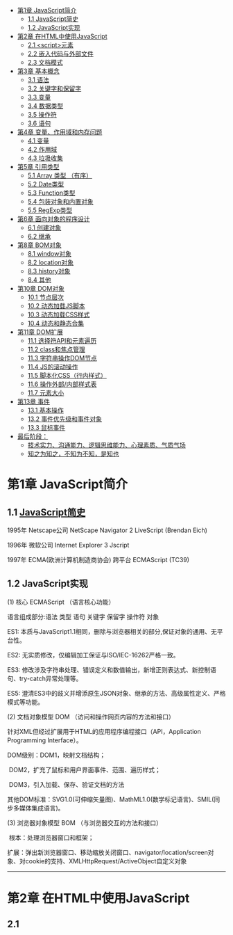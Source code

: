 

* [第1章  JavaScript简介](#%E7%AC%AC1%E7%AB%A0--javascript%E7%AE%80%E4%BB%8B)
  * [1\.1  JavaScript简史](#11--javascript%E7%AE%80%E5%8F%B2)
  * [1\.2  JavaScript实现](#12--javascript%E5%AE%9E%E7%8E%B0)
* [第2章  在HTML中使用JavaScript](#%E7%AC%AC2%E7%AB%A0--%E5%9C%A8html%E4%B8%AD%E4%BD%BF%E7%94%A8javascript)
  * [2\.1  &lt;script&gt;元素](#21--script%E5%85%83%E7%B4%A0)
  * [2\.2  嵌入代码与外部文件](#22--%E5%B5%8C%E5%85%A5%E4%BB%A3%E7%A0%81%E4%B8%8E%E5%A4%96%E9%83%A8%E6%96%87%E4%BB%B6)
  * [2\.3  文档模式](#23--%E6%96%87%E6%A1%A3%E6%A8%A1%E5%BC%8F)
* [第3章  基本概念](#%E7%AC%AC3%E7%AB%A0--%E5%9F%BA%E6%9C%AC%E6%A6%82%E5%BF%B5)
  * [3\.1  语法](#31--%E8%AF%AD%E6%B3%95)
  * [3\.2  关键字和保留字](#32--%E5%85%B3%E9%94%AE%E5%AD%97%E5%92%8C%E4%BF%9D%E7%95%99%E5%AD%97)
  * [3\.3  变量](#33--%E5%8F%98%E9%87%8F)
  * [3\.4  数据类型](#34--%E6%95%B0%E6%8D%AE%E7%B1%BB%E5%9E%8B)
  * [3\.5  操作符](#35--%E6%93%8D%E4%BD%9C%E7%AC%A6)
  * [3\.6 语句](#36-%E8%AF%AD%E5%8F%A5)
* [第4章  变量、作用域和内存问题](#%E7%AC%AC4%E7%AB%A0--%E5%8F%98%E9%87%8F%E4%BD%9C%E7%94%A8%E5%9F%9F%E5%92%8C%E5%86%85%E5%AD%98%E9%97%AE%E9%A2%98)
  * [4\.1  变量](#41--%E5%8F%98%E9%87%8F)
  * [4\.2  作用域](#42--%E4%BD%9C%E7%94%A8%E5%9F%9F)
  * [4\.3  垃圾收集](#43--%E5%9E%83%E5%9C%BE%E6%94%B6%E9%9B%86)
* [第5章 引用类型](#%E7%AC%AC5%E7%AB%A0-%E5%BC%95%E7%94%A8%E7%B1%BB%E5%9E%8B)
  * [5\.1 Array 类型 （有序）](#51-array-%E7%B1%BB%E5%9E%8B-%E6%9C%89%E5%BA%8F)
  * [5\.2 Date类型](#52-date%E7%B1%BB%E5%9E%8B)
  * [5\.3 Function类型](#53-function%E7%B1%BB%E5%9E%8B)
  * [5\.4 包装对象和内置对象](#54-%E5%8C%85%E8%A3%85%E5%AF%B9%E8%B1%A1%E5%92%8C%E5%86%85%E7%BD%AE%E5%AF%B9%E8%B1%A1)
  * [5\.5 RegExp类型](#55-regexp%E7%B1%BB%E5%9E%8B)
* [第6章 面向对象的程序设计](#%E7%AC%AC6%E7%AB%A0-%E9%9D%A2%E5%90%91%E5%AF%B9%E8%B1%A1%E7%9A%84%E7%A8%8B%E5%BA%8F%E8%AE%BE%E8%AE%A1)
  * [6\.1 创建对象](#61-%E5%88%9B%E5%BB%BA%E5%AF%B9%E8%B1%A1)
  * [6\.2 继承](#62-%E7%BB%A7%E6%89%BF)
* [第8章 BOM对象](#%E7%AC%AC8%E7%AB%A0-bom%E5%AF%B9%E8%B1%A1)
  * [8\.1 window对象](#81-window%E5%AF%B9%E8%B1%A1)
  * [8\.2 location对象](#82-location%E5%AF%B9%E8%B1%A1)
  * [8\.3 history对象](#83-history%E5%AF%B9%E8%B1%A1)
  * [8\.4 其他](#84-%E5%85%B6%E4%BB%96)
* [第10章 DOM对象](#%E7%AC%AC10%E7%AB%A0-dom%E5%AF%B9%E8%B1%A1)
  * [10\.1 节点层次](#101-%E8%8A%82%E7%82%B9%E5%B1%82%E6%AC%A1)
  * [10\.2 动态加载JS脚本](#102-%E5%8A%A8%E6%80%81%E5%8A%A0%E8%BD%BDjs%E8%84%9A%E6%9C%AC)
  * [10\.3 动态加载CSS样式](#103-%E5%8A%A8%E6%80%81%E5%8A%A0%E8%BD%BDcss%E6%A0%B7%E5%BC%8F)
  * [10\.4 动态和静态合集](#104-%E5%8A%A8%E6%80%81%E5%92%8C%E9%9D%99%E6%80%81%E5%90%88%E9%9B%86)
* [第11章 DOM扩展](#%E7%AC%AC11%E7%AB%A0-dom%E6%89%A9%E5%B1%95)
  * [11\.1 选择符API和元素遍历](#111-%E9%80%89%E6%8B%A9%E7%AC%A6api%E5%92%8C%E5%85%83%E7%B4%A0%E9%81%8D%E5%8E%86)
  * [11\.2 class和焦点管理](#112-class%E5%92%8C%E7%84%A6%E7%82%B9%E7%AE%A1%E7%90%86)
  * [11\.3 字符串操作DOM节点](#113-%E5%AD%97%E7%AC%A6%E4%B8%B2%E6%93%8D%E4%BD%9Cdom%E8%8A%82%E7%82%B9)
  * [11\.4 JS的滚动操作](#114-js%E7%9A%84%E6%BB%9A%E5%8A%A8%E6%93%8D%E4%BD%9C)
  * [11\.5 脚本化CSS（行内样式）](#115-%E8%84%9A%E6%9C%AC%E5%8C%96css%E8%A1%8C%E5%86%85%E6%A0%B7%E5%BC%8F)
  * [11\.6 操作外部/内部样式表](#116-%E6%93%8D%E4%BD%9C%E5%A4%96%E9%83%A8%E5%86%85%E9%83%A8%E6%A0%B7%E5%BC%8F%E8%A1%A8)
  * [11\.7 元素大小](#117-%E5%85%83%E7%B4%A0%E5%A4%A7%E5%B0%8F)
* [第13章 事件](#%E7%AC%AC13%E7%AB%A0-%E4%BA%8B%E4%BB%B6)
  * [13\.1 基本操作](#131-%E5%9F%BA%E6%9C%AC%E6%93%8D%E4%BD%9C)
  * [13\.2 事件优先级和事件对象](#132-%E4%BA%8B%E4%BB%B6%E4%BC%98%E5%85%88%E7%BA%A7%E5%92%8C%E4%BA%8B%E4%BB%B6%E5%AF%B9%E8%B1%A1)
  * [13\.3 鼠标事件](#133-%E9%BC%A0%E6%A0%87%E4%BA%8B%E4%BB%B6)
* [最后阶段：](#%E6%9C%80%E5%90%8E%E9%98%B6%E6%AE%B5)
  * [技术实力、沟通能力、逻辑思维能力、心理素质、气质气场](#%E6%8A%80%E6%9C%AF%E5%AE%9E%E5%8A%9B%E6%B2%9F%E9%80%9A%E8%83%BD%E5%8A%9B%E9%80%BB%E8%BE%91%E6%80%9D%E7%BB%B4%E8%83%BD%E5%8A%9B%E5%BF%83%E7%90%86%E7%B4%A0%E8%B4%A8%E6%B0%94%E8%B4%A8%E6%B0%94%E5%9C%BA)
  * [知之为知之，不知为不知，是知也](#%E7%9F%A5%E4%B9%8B%E4%B8%BA%E7%9F%A5%E4%B9%8B%E4%B8%8D%E7%9F%A5%E4%B8%BA%E4%B8%8D%E7%9F%A5%E6%98%AF%E7%9F%A5%E4%B9%9F)

# 第1章  JavaScript简介

## 1.1  [JavaScript简史](https://github.com/Advanced-Frontend/Daily-Interview-Question/issues/24)

1995年  Netscape公司  NetScape Navigator 2  LiveScript  (Brendan Eich)

1996年  微软公司       Internet Explorer 3    Jscript

1997年  ECMA(欧洲计算机制造商协会)  跨平台  ECMAScript  (TC39)

## 1.2  JavaScript实现

(1) 核心 ECMAScript （语言核心功能）

语言组成部分:语法 类型 语句 关键字 保留字 操作符 对象

ES1: 本质与JavaScript1.1相同，删除与浏览器相关的部分,保证对象的通用、无平台性。

ES2: 无实质修改，仅编辑加工保证与ISO/IEC-16262严格一致。

ES3: 修改涉及字符串处理、错误定义和数值输出，新增正则表达式、新控制语句、try-catch异常处理等。

ES5: 澄清ES3中的歧义并增添原生JSON对象、继承的方法、高级属性定义、严格模式等功能。

(2) 文档对象模型 DOM （访问和操作网页内容的方法和接口）

针对XML但经过扩展用于HTML的应用程序编程接口（API，Application Programming Interface）。

DOM级别：DOM1，映射文档结构；

​                 DOM2，扩充了鼠标和用户界面事件、范围、遍历样式；

​                 DOM3，引入加载、保存、验证文档的方法

其他DOM标准：SVG1.0(可伸缩矢量图)、MathML1.0(数学标记语言)、SMIL(同步多媒体集成语言)。

(3) 浏览器对象模型 BOM （与浏览器交互的方法和接口）

​       根本：处理浏览器窗口和框架；

​       扩展：弹出新浏览器窗口、移动缩放关闭窗口、navigator/location/screen对象、对cookie的支持、XMLHttpRequest/ActiveObject自定义对象

------

# 第2章  在HTML中使用JavaScript

## 2.1  <script>元素

​       6个属性：async(异步下载)、defer(延迟执行)、  →仅适用于外部脚本文件

charset(代码字符集)、language(脚本语言已废弃)、

src(外部文件)、type(MIME类型) 默认值text/javascript

​       标签位置：head或者body里

**async：异步加载js文件，如果浏览器空闲并且load事件触发，会在load事件触发前执行。**

**defer：异步加载js文件，脚本延迟到文档解析、显示之后执行，效果与window.onload类似。**

​       JS是阻断式语言，下载解析执行完毕后才可以呈现后面的内容。因此除必须在页面渲染以前完成或JS代码库指定需要放在最前面的必须放在head中，其他都放在body的最后。

## 2.2  嵌入代码与外部文件

​       外部文件：可维护性、可缓存、适应未来

## 2.3  文档模式

​       Doctype: 混杂模式和标准模式，影响CSS内容呈现、JS解释执行。

​       模式转换方法：<!Doctype html> 

------

# 第3章  基本概念

## 3.1  语法

(1) 区分大小写

​       html和css不区分大小写；JS区分大小写。

(2) 标识符

​       变量、函数、属性的名字。

​       第一个字符必须是一个字母、下划线、一个美元符号。

​       (字母包含ASCII或Unicode字母字符，汉字等都可以)

(3) 注释

​       //单行注释

​       /*

​       \* 多行

​       \* 注释

​       */

(4) 严格模式

​       方式1：代码的第一行，添加“use strict”

​       方式2：函数的第一行，添加“use strict”

​       问题：上线前代码打包会导致模式不按预期实现。

(5) 语句

​       以分号结尾，如果省略，则由解释器确定语句的结尾。

**注：a. 方法名称作为元素属性时，可不区分大小写；遇到带中划线的属性，后面跟的值应是小写。**

**b.** **严格模式一般只在某些特定的框架中使用。**

**c. JS****解释器在确定在哪里添加分号的规则：判断后面是否可以和前面的一起执行，如果可以就放到一起，不可以才加分号（某些框架函数为保证代码正常执行，会以分号开头，防止其他人的代码结尾未写分号）；“++”和“--”符号优先和下面的合并；return/break/continue不会与后面合并，直接返回，因此return的内容应该紧跟在return后。**

## 3.2  关键字和保留字

​       关键字和保留字不能作为标识符。

​       避免方式：驼峰命名方式、拼音

**注：a. java中所有关键字都是JS的保留字/关键字。**

## 3.3  变量

​       var 局部变量； 全局变量。

**注：a. 定义变量时，不会定义其类型，使用的时候才会取获取数据类型。**

​    **b.** **使用var局部变量，否则全局变量（全局属性）；使用var不可删除，否则可删除（属性可以delete）；使用var会被提前，否则不提前（对象的属性无序）。**

## 3.4  数据类型

​       基本数据类型：Undefined、Null、Boolean、Number、String (不可以改变数据类型)

​       复杂数据类型：Object (可变数据类型)（无序列表合集）

​       判断数据类型：typeof操作符

(1) Undefined类型（只有1个值）

​       本质：windows的属性，属性对应的值是未定义。

​       声明但未初始化，变量的值是undefined。

(2) Null类型（只有一个值）

​       表示空对象指针。 (typeof(null)) à “object”

null == undefined; 返回true

(3) Boolean类型

​       所有数据类型都可以转换成布尔值。Boolean(  )函数

​       undefined、null、NaN、0、-0、“ ”  à false

(4) Number类型

​        十进制、十六进制（0x）八进制（其一位是0）；

​       浮点数值的最高精度是17位小数。0.1+0.2不等于0.3。

​       NaN不等于NaN，isNaN()  判断传入的参数是否可以转换成数字；

​       类型转换：Number() 函数用于任何数据类型，parseInt()和parseFloat() 函数用于字符串转换成数值，建议始终将第二个参数设为10。

(5) String类型

​       JS中，建议使用单引号

​       类型转换：str.toString()方法 null和undefined没有这个方法、String(str)函数

(6) Object类型

​       类型转换：Object() 函数。

​       属性：constructor 保存用于创建当前对象的函数；

​                hasOwnProperty(*propertyName*) 检查给定属性是否灿在与当前对象实例；

​                isPrototypeOf(object) 检查传入对象是否是当前对象的原型；

​                propertyIsEnumerable(*propertyName*) 检查给定属性是否能使用for-in语句来枚举；

方法：toString()、valueof()、toLocalString()

*注：**a.* *使用**typeof**操作符判断数据类型，最好加上括号，如**(typeof xxx)**。*

*b. undefined**与**null**共同点：都只有一个值；布尔转换结果都为**false**；都没有属性和方法；*

*不同点：**null**是关键字，**undefined**不是；**null**是已经初始化的，而**undefined**不是；**null**是对象，而**undefined**只是一个数据类型；**null**转换成数字返回**0**，**undefined**返回**NaN**。*

   *c.* *声明变量时可以不给它赋值，如果一定要赋值可以赋成**null**，不要使用**undefined;**如果一定要用“**===**”检查每个值是否存在，使用**undefined;**当使用全等判断某个值是否为空，使用**null;**初学阶段可使用“**== null**”判断某个值是否存在或为空。*

   *d.0.1**和**0.2**无法转换成二进制，因此计算结果不等于**0.3**；这类问题可以通过乘以**10**的**n**次方再除以**10**的**n**次方避免。*

   *e. Number(**对象**)**，先调用对象的**valueof()**，再调用**toString()**方法**;* *如**Number([])* *à* *0;Number({})* *à**NaN**。*

   *f. String(**对象**)**，先调用对象的**toString()**，再调用**valueof()**方法。*

*g. parseInt()**和**parseFloat()**的使用场景是后台传入数据或从**HTML**中获取数据的数值转换。***parseInt(a, b),** **按****b****进制解析****a,** **当****b=0****时****,****按十进制解析****a; a****的每一位的值不能大于****b,** **如****parseInt(3,2)** **à****NaN**

*h* *对象分类：内部对象**,**共**17**种**(**错误对象、**8**种常用对象、**Math/Gloal/JSON3**种内置对象**)**；数组对象**(JS**语言运行环境中产生的对象，常用**window/location**对象**)**；自定义对象。*

*i. Object**类型转换：**Object(**Boolean/Number**类型**)* *à* *{ }   [[primitiveValue]]: value*

​                                 *Object(String**类型**)* *à* *{“”}   [[primitiveValue]]**、**length**、**0**、**1**……*

​                                 *Object(null/undefined)* *à* *{}* *空对象*

*j.**对象属性访问**(**点方法或者方括号**)JS**解释器运行过程：判断前面是不是**undefined**或**null**，是则报错；判断是不是对象，如果不是则转换成对象；点方法将点后面的转换为字符串，如果是方括号先计算再将结果转换为字符串。*

## 3.5  操作符

(1) 一元运算符

​       递增++、递减--：前置，先改变后运算；后置，先运算后改变。

​       一元加+、减-：加与Number()转型函数一样，减先类型转换后取负数。

​       按位非（NOT）：”~num”，”-num-1”，其他位运算符很少用到。

​       逻辑非（！）

​       typeof、void 返回undefined,用于禁止跳转、delete

(2) 短路操作符

​       逻辑与（&&）：第一层，两个操作数为布尔值；

​                              第二层，两个操作数为可以转换成布尔值的表达式;(如果…并且…)；

​                              第三层，前面是判断语句，后面为执行语句。(判断并运行)

**第一个操作数可以转换false，返回第一个操作数；**

**第一个操作数可以转换true，返回第二个操作数。**

逻辑或（||）：第一层，两个操作数为布尔值；

​                            第二层，两个操作数为可以转换成布尔值的表达式;(如果…或者…)；

​                            第三层，前面是判断语句，后面为执行语句。(判断并运行)

​              **第一个操作数可以转换true，返回第一个操作数；**

**第一个操作数可以转换false，返回第二个操作数。**

**a && b || c**  **相当与 a ? b || c 相当于if(a) {b} else {c}**

(3) 加减乘除模 比较赋值

​       乘性操作符：先转换成数字，再进行运算。（小数需要进行处理）。

​       减法操作符：先转换成数字，再进行计算。

​       加法操作符：（倾向字符串）如果两边都是数字或布尔值，数字类型相加；如果有一个出现字符串，字符串类型相加。

​       关系运算符：（倾向数字）数字(布尔值)比较、字符串比较（编码）、对象比较（先调用valueof()，再调用toString（））、如果有一个是数字另一个也将转换为数值再比较。

​       相等操作符：“===” “！==”，全等/不等；“==” “！=”，数字(布尔值)比较、字符串比较（编码）、对象比较（一个对象调用valueof()，两个对象指向同一对象才相等）、null与undefined相等（null和undefined不转换类型）。

​       赋值运算符：“=”、“+=”、“-=”、“*=”、“/=”、“%=”，不推荐连续赋值。

​       其他二元运算符：instanceof、 in。

**注：a. 表达式:JS中的短语， JS代码中除操作符外，都是表达式。原始表达式（常量 不会改变的量如π/大写字母表示的量、变量、直接量 数字/字符串/正则表示式）、初始化表示式（初始化数字/对象，如对象字面量表达式）、函数表示式、函数调用表示式、属性访问表示式（点方法或括号）、对象创建表达式（new操作符构成的表达式）。**

**b.** **优先级，属性访问；一元运算符-+/++/--/! ；\*/ %+- ；<> <= >=；==/===；&&；||；三目运算；赋值**

**c.** **结合性：当优先级一样时，一元运算符右结合，三目运算符，赋值运算符右结合，其他都是左结合。**

**d.** **运算顺序：从左到右。**

**e.** **任何操作数与NaN比较，返回false。**

**f.** **！！a相当于Boolean(a)、+a相当于Number(a)、a + “”相当于String()。**

**g.** **加法操作JS解释器运行原理：如果有一个是字符串，都转换成字符串然后连起来；如果其中一个是null、undefined、布尔值、数字，都被转换成数字；如果其中一个是对象，（对象转换成原始值先valueof()再toString, Date对象直接调toString()**

 **例1：空数组调用valueof()返回数组本身，调用toString()返回空字符串，因此[] + [] 得到“”；空对象调用valueof()返回对象本身，调用toString()返回“[object object]”，因此｛｝+｛｝得到“[object object] [object object]”。**

**例2：1+[1,2]****à****“11，2”；1+｛a:1｝****à****“1[object object]”；{a:1}+1****à****1** **前面的{}会被看做一段代码区域，不会参与到后面的计算；{}+[]****à****0****；[]+{}****à** **“[object object]”。**

## 3.6 语句 

(1) 基本语句

​       表达式语句：对操作数进行了增删改的表达式，包括递增递减、赋值、delete、函数调用语句。

​       复合语句：{多条语句}，又称为语句块。

​       空语句：一个分号“；”。用途1：复合语句结尾加分号，不会报错；用途2：模块开头加分号，防止压缩后与前面的代码合并导致错误；用途3：循环语句后面不需要执行可以直接使用“{}”或“；”。

​       声明语句：var 和 function。 声明的变量或函数都会提前，函数表达式不会被提前。

(2) 分支语句

​       if语句：if(expression){} else{}；条件判断中，建议基本数据类型比较，采用全等，避免类型转换。

​       switch语句：switch(expression){case value:  break; … ;default: statement} 。

(3) 循环语句

​       while语句：while(expression)statement；一般将在循环体的最后对表达式进行修改。

​       for语句：for(initialization; expression; post-loop-expression)statement。initialization只执行一次，可以放在外面，可在外访问。1243243……

​       for-in语句：for(property in expression) expression，枚举对象属性。

(4) 中断语句

​       break语句：跳出break所在的循环语句。

​       return语句：结束所在函数，返回一个结果。

​       continue语句：停止当前循环，继续下一个循环。(使用较少，break都可以实现)

**注：a. 语句是会触使某件事情发生的命令，作用是操作符使操作数进行计算的作用，副作用是当运行语句或表达式时，对某些变量的值进行修改、删除或增加等作用，递增递减、赋值都有副作用。语句一定有副作用，表达式不一定有副作用。**

   **b. while(true) statement** **和 for(;;)statement 一样，无限循环。expression最好直接是值的比较，直接转换为布尔值，优化性能。**

   **c. for-in****语句是更精准的循环语句，因此效率会更低（数据类型转换，in前面表达式的多次计算，原型链的搜索等操作）。**

**d. for-in****语句JS解释器过程：第一步，判断in后面的表达式是不是对象，如果是null/undefined直接报错（ES5中不报错不执行循环体），如果不是则将其转换为对象，然后执行下一步操作，将对象的属性取出来赋值给in前面的property（in前面的表达式每次都会运行），执行后面的循环体，完成后再继续赋值过程，直到属性枚举完成。**

**e. for-in****语句：数字、布尔类型，不会得到任何东西；字符串，会得到0：；1：；…。JS内置属性方法、原始值、string包装类的字符串长度、原始值都不可枚举。循环体内对属性的增删改不会反映到in前面的property中。**

**f.** **标签语句：label: statement。(使用较少，都可以使用函数封装实现) 将另一个循环写成标签语句，可以通过break label(跳转至label语句结尾)实现跳出两个嵌套循环体。**

**g.** **其他语句：with、debugger、use strict。** 

# 第4章  变量、作用域和内存问题

## 4.1  变量

​       变量的值：基础数据类型，直接保存到变量中；引用类型，保存在内存中同时创建访问内存的地址(引用)，将引用保存到变量中。

​       属性方法操作：基本数据类型，不报错无效果；引用类型，可实现增删改操作。

​       变量赋值：删除原有的重新生成变量。

​       变量复制：基本数据类型，新建一个值相同的变量，两者无关；引用类型，指向同一引用（地址），相互联系。

​       传递参数：只能按值传递。基本数据类型，相当于变量复制过程；引用类型，地址复制。

​       检测类型：typeof；检测对象类型，obj instanceof Object/Array/RegExp/Date, 用instanceof检测基本数据类型都会返回false。

## 4.2  作用域

​       作用域：（编译阶段【词法语法分析、生成代码】）对值进行保存和读取时遵循的规则。

​       作用域链：（代码运行阶段）对变量和函数进行访问规则。 “单向父级查找”

## 4.3  垃圾收集 

​       作用保证内存的合理使用；标记清除、引用计数两种方式。

​       手动管理内存：将变量设置为null。

**注：a. 创建变量JS解释器过程：创建变量名字，创建其可以被访问到的作用域，将变量声明提升到函数最顶上，判断值的类型确定变量中保存值还是引用。**

**b.** **函数的参数在创建时JS不关注其数据类型，在使用时才动态验证其数据类型，与变量声明类似。**

**c.** **作用域包括全局作用、函数作用域、块级作用域（ES6有了）。作用域之间可相互嵌套。同一作用域下，函数名和变量名相同，函数会覆盖变量。**

**d. with****、eval：尽量避免使用，因为with和eval破坏了解释器创建和管理作用域的规则，编译过程中解释器不会对它进行优化，效率较低。eval如同一个小型的JS解释器，将传入的字符串按JS代码解释执行。**






# 第5章 引用类型

## 5.1 Array 类型 （有序）

(1) 基本内容

特点：数组中的每一项都可以保存任何类型的数据；长度大小可调整。

​       创建方式：构造函数、字面量。

​       长度属性：(0~2^32-2)可实现数组项增加或删除，如果将数组长度设为非自然数，报错。

​       检测手段：list instanceof Array;  list.constructor == Array；(ES5新增)Array.isArray(list)；Object.prototype.toString.call(list) === “[object Array]”。

​       **toString():** **返回字符串 如[1,”a”,true,{}].toString** **à”1,a,true,[Object Object]”**

​       **valueOf(): 返回数组本身**

(2) 栈方法

​       **push()****：数组末尾添加任意个项，返回修改后数组的长度。**

​       **pop()：移除数组最后一项，返回移除项。**

(3) 队列方法

​       **unshift()****：在数组前端添加任意个项，返回修改后数组的长度。**

​       **shift()：移除数组第一项，返回移除项。**

(4) 排序方法

​       **reverse()****：反转数组项的顺序。**

​       **sort()：不传参数，则将数组项转换为字符串，按字符串的ASCII码大小升序排列；**

**传一个函数(两个参数)，先第一项与第二项比较，如果函数返回正数两项交换，否则不交换继续比较第二项和第三项，一旦交换了就从头跑一遍。冒泡排序。**  

(5) 操作方法  （不改变原数组）

​       **join()****：将数组项放到字符串中，以指定的分隔符分隔。**

**contact()：拼接操作。基于当前数组创建一个新数组将接受的参数传递到副本的末尾，如果接受的参数是数组，会拆开将每一项添加到副本末尾。**

​       **slice()****：截取操作。slice(start, end)，返回包含原数组的start到end-1项的新数组。如果为负值，参数+length转化成正数；如果start>end或两个负数都超过length长度返回空数组。**

**(5)\*操作方法(改变原数组)**

​       **splice()**：传一个参数，从参数位置**截取**到结尾；

​                     传两个参数，从a位置开始**删除**b个，返回删除项；

​                     传多个参数，从a位置开始删除b个，将c插入到删除位置，返回删除项。**插入或替换**

(6) 位置方法 **（从此往后的数组方法都是ES5中的，前面是ES3的）**

​       两个参数：查找项(使用全等判断)和(可选)查找起点位置索引。

**indexOf()：从前往后查；** 

**lastIndexOf()：从后往前查。** 

返回查找项位置，未找到返回-1。

(7) 迭代方法

​       两个参数：要在数组每一项上运行的函数和(可选)运行该函数的作用域对象(影响this值)。

​                     函数接收的三项参数（item,index,array）

​       every()：查询数组每一项是否满足条件，**每一项都为true，返回true**。

​       some()：查询数组每一项是否满足条件，**任一项为true，返回true**。

​       filter()：查询数组每一项是否满足条件，**返回满足条件的数字项构成的新数组**。

​       map()：对数组每一项进行函数操作，返回新数组，如每一项都乘以2。

​       forEach()：对每一项都运行函数，无返回值，与for循环迭代数组一样。

(8) 归并方法

​       两个参数：要在每一项上调用的函数和(可选)作为归并基础的初始值。

​                       函数接受的四个参数（prev, cur, index, array）

​       reduce()：从第一项逐个遍历至最后一项；

​       reduceRight()：从最后一项遍历至第一项。

​       迭代数组所有项，构建一个最终值。（数组求和、积）

(9) 数组去重

​       方式1：（创建新数组）两层循环，外层罗列每一项，内层循环判断值是否相等（创建标志位判断是否push或者使用中断+标签语句跳出内循环）。

​       方式2：（创建新数组）比较取出项是否与后面的项，相同跳过，全不同push。

​       方式3：使用splice()将数组中的重复项去掉，注意去掉后数组长度会变短。（类似的，先排序，后使用splice()删掉重复项）。

​       方式4：利用对象属性名不重复的特点去重，如果对象中没有这个属性，就可以增加这一项属性。

​       方式5：利用ES5中的indexOf()和forEach()/filter()/map()，查找后面是否还有与当前项值相同的（indexOf(v, i+1)返回-1，说明当前项具有唯一性），判断对象位置是否等于indexof返回的位置。

​       方式6：利用ES6中Set对象的成员具有唯一性，利用Array.from方法或者拓展运算符…将Set对象转化为数值。Array.from(new Set(arr))； […new Set(arr)]。   

**注：a. 关于typeof null返回object，这是开发时的一个bug。所有数据保存在内存中，都是以二进制的形式，JS解释器进行编辑时遵守的一个规则，如果其三位都是0时，表示这是一个对象。null转换成二进制全是0，typeof返回object。**

​    **b.** **创建数组注意事项：使用new Array( n)创建的数组，无法使用迭代方法forEach()等，可以使用Array.apply(null, length)解决该问题。**

**c.** **不推荐使用多个逗号创建空对象。**

**d. instanceof****和constructor两种检测方式，在多个全局作用域或框架的情况下可能会出错。**

## 5.2 Date类型 

创建方式:使用new Date()。

继承方法：toString()和to LocalString()，LocalString()返回的时间没有时区信息。valueof返回距离时间起点的毫秒数。

格式化方法：to(Local)DateString()、to(Local)TimeString()、toUTCString()。

日期/事件组件方法：共33种。其中Time只与get和set连，没有getUTC、setUTC；年FullYear 月Month 日Date 时Hours 分Minutes 分Seconds秒 星期Day 毫秒Milliseconds，其中星期Day只与get和getUTC连，没有set，其他都有四种。还有一种getTimezoneOffest()，返回本地时间与UTC时间相差的分钟数。

**注：a. new Date(), 括号内不传参数，得到目前的时间；一个参数，返回距离1970.01.01的毫秒数（后天会调用Date.parse(),接收表示日期的字符串参数，返回毫秒数）；传入布尔或者null，1970.01.01早八点；传undefined或无法转化成时间的字符串，得到无效时间（NaN）。**

   **b.** **使用cookie设置过期时间，会用到toUTCString()。**

   **c. valueof****，返回距离时间起点的毫秒数。（或者使用+和now） (valueof 和 getTime效率最高)**

## 5.3 Function类型 

(1) 函数的创建方式

创建方式1：函数声明。函数名有name属性，内外皆可访问到该名称函数

创建方式2：匿名函数表达式。变量没有name属性，访问不到

创建方式3：命名函数表达式（递归函数 ）。有name属性 ，如：a= function b（）｛可以访问到b，可调用｝，在外面访问不到。

创建方式4：ES6箭头函数(一种匿名函数)。创建时，不会创建上下文环境(this指向它所在的外部的作用域)；name属性是空字符串，没有arguments数组。

创建方式5：ES6 函数生成器（可对状态进行保存）。写法类似于函数声明语句，在function后面加了一个*；不会使用return，而是使用yield代替，并且可能是多个；返回迭代器对象，需要先运行并赋值给变量或属性，得到迭代器对象，该对象有next方法，调用该方法可以从上只下开始执行，至yield，返回一个对象，里面有value, done【false】,再调用next，执行上一个yield至下一个yield……，结束时done时true。

创建方式6：函数构造器。不推荐。书写复杂（函数体要写成字符串传到构造器内）；会用到eval（执行时将字符串要转换成可执行代码解释器会调用eval方法）；创建的函数无法访问当前作用域，会在全局作用域创建。

(2) 作用域

​       函数：生成作用域，隐藏变量。 

​       完成匿名函数立即执行：表达式(function(){}())；操作符true&&function(){}()；一元操作符+、-等（其中+、-性能较差）。

​       立即执行函数(IIFE)的特点：模仿块级作用域，避免污染全局变量；提高性能；有利于压缩；避免全局命名冲突；保存闭包状态（例：for(){if(){}}）；颠倒运行顺序（传递实参为函数，常用于UMD通用模块规范）。

​       JS作用域：使用立即执行函数模拟块级作用域。（with{块级作用域}, try catch{块级作用域}, eval）。

​       ES6：let 定义块级作用域变量，属于新的作用域，而不是当前作用域。

(4) 闭包

​       函数使用：**操作函数**，函数作为参数使用，如sort()方法，无时间差；**回调函数**，拿到服务器返回结果，定义一个函数，把服务器返回的结果作为函数的参数传递进去，有时间差；将函数作为**返回值**。

闭包创建方式：一个函数内部创建另一个函数。

闭包的作用域：包含自己的作用域、包含函数的作用域和全局作用域。

问题：函数返回闭包是，占用内存，至闭包不存在才能解除占用。

作用：利用闭包实现私有变量得共有方法

**注：a. 语句块中不建议使用函数声明，严格模式会报错，不同浏览器结果会不同。应该使用匿名函数表达式。**

   **b. IE8** **有个问题，命名函数表达式在函数体内外都可以访问到，会造成全局变量污染。 解决办法：变量名和函数名相同。**

  **c.** **递归：非严格模式下，例如：function f(num) {return num \* arguments.callee(num -1) }；严格模式下，使用命名函数表达式。**

## 5.4 包装对象和内置对象 

(1) 包装对象

​       都有valueof()和toString()。

​       Boolean类型包装对象：没啥用。valueof()返回 true或false；toString()返回 “true”或”false”。

​       Number类型包装对象：toFixed(指定小数位数)按指定小数位返回数值的字符串，如num.toFixed(2)；toExponential(小数位)转换为科学计数法；toPrecision(数值位数)方法。

​       String类型包装对象：chatAt()和chatCodeAt()；访问字符串中特定字符；

indexOf()和lastIndexOf()【没找到返回-1】；查找子字符串的位置；

**slice()、subString()从start截取到end-1位，返回截取字符串；**

**(****区别，当start>end，slice得到空，subString会将两个换过来；当传负数，slice会将其当做倒数第几位，subString会当成0)**

**substr()，第一个参数是截取开始位，第二个参数是截取几位；**

split(),基于指定分割符将字符串分割成多个子字符串放到数组； 

toLowerCase()、toUpperCase()，大小写切换；

trim() 删除空格；

match()返回匹配的字符串组成的数组

search()返回第一个匹配项的索引

replace()替换

ES6 padStart()/padEnd从头部/尾部开始自动补齐至达到指定长度。

​                                          ES6 startsWith()、endsWith()

​                                          ES6 includes()  判断是否包括给定字符

​                                          ES6 repeat(),重复多少次

(2) 内置对象

​       Global对象：URI编码方法encodeURI()和encodeURIComponent()、decodeURI()和decodeURIComponent()。

​                             eval()方法：相当于一个解释器。当JS解释器编译遇到eval时，会将编译模式由快速编译模式转为安全编译模式，因此性能较差。作用1，低版本将字符串形式的JSON结构转换成对象；作用2，动态声明变量；作用3，代码压缩（以eval开头）。

注：a. eval()声明的变量不会被提前；严格模式下eval声明的变量在eval外面无法访问到；eval中的代码无法使用调试工具调试。

​                            属性：undefined/NaN/Infinity，只有这三个属性对应的是值，其他的属性对应的都是构造函数。

​       Math对象：属性，可能会用到Math.PI；

​                        方法，Math.ceil()向上去整，Math.floor()向下取整，Math.round()四舍五入；

​                             Math.min()和max() 例如Math.max.apply(Math,数组)；

​                                   Math.random()   例如：Math.random().toString(36)

​       Json对象：字符串与JSON之间的相互转换。

## 5.5 RegExp类型

(1) 用武之地 

​       RegExp.exec(str) : 查找匹配, 并返回一个数组或null

​       RegExp.test(str) : 测试是否匹配, 返回true或false

​       String.match(reg) : 查找匹配, 并返回一个数组或null

​       String.search(reg) : 返回匹配位置索引或-1

​       String.replace(reg) : 使用替换字符串换掉匹配到的子字符串

​       String.split(reg) : 使用正则表达式分隔字符串

和test方法, String的match/replace/search/split方法

(2) 创建方法

​       正则表达式字面量: 如var reg = /^[a-zA-z]+[0-9]*\w?_$/gi

​       构造函数: 如var reg = new RegExp(/^[a-zA-z]+[0-9]*\w?_$/, “gi”)

​                            var reg = new RegExp(“^[a-zA-z]+[0-9]*\\w?_$”, “gi”)

(3) 正则表达式修饰符

​       g : 全局搜索

​       I : 不区分大小写搜索

​       m : 多行搜索

​       y : 执行”粘性”搜索

(3) 特殊字符

​       **\** : **转义下一个字符的性质**, 特殊与字面量之间转义; 在new RegExp(“str”)中要用//

​       **^ :** **匹配 开头  多行匹配时,可匹配换行符后紧跟位置 如/^a/**

​       **$ : 匹配 结束  多行匹配时,可匹配换行符前的位置 如/a$/**

​       *** : 匹配前一个表达式0次或多次 等价于{0,} 如/bo\*/**  (o出现0次或多次)

​       **+: 匹配前一个表达式1次或多次 等价于{1,} 如/a+/**

​       **. : 匹配除换行符外的所有单字符**

​       **? : 匹配前一个表达式0次或1次 如果紧跟在任何量词\* + ? {}后面,会使量词变成非贪婪**

​       **(x): 匹配x并记住匹配项,括号是捕获括号 记住匹配项可复用 如/(foo)(bar)\1\2/**

​       **(?:x): 匹配但不记住匹配项**

​       **x(?=y): 正向肯定查询,匹配x仅当x后面跟着y**

​       **x(?!y): 正向否定查询, 匹配x仅当x后面不跟着y**

​       **x|y: 匹配x或者y**

​       **{n}: 匹配前面一个字符刚好发生n次**

​       **{n,m}: 匹配前一个字符发生n-m次.**

​       **[xyz] : 匹配方括号中的任意字符**

​       **[^xyz] : 匹配不在方括号内的任意字符**

​       **\cX : 当X是处于A-Z之间的字符,匹配控制符 如/\cC/ 匹配control-C**

​       **\d :** 匹配**数字**

​       **\D :     非数字**

​       **\s :         空白字符,包括空格,制表符,换页/行符**

​       **\S :        非空字符**

​       **\w :       单字符(字母\数字或者下划线)**

​       **\W:     非单字字符**

​       **\0 :        NULL**




**注：a. Math.max.apply(null,arr)求数组的最小值,没有对象调用该方法,所以第一项是null , apply将一个数组转换为参数列表,传递到Math.max() .根据apply的这个特点,还可以在数组a后面追加数组b,Array.prototype.push.apply(a,b);**

**b. apply(obj,arr)** **第二个参数数组中形参顺序必须与Function中的形参顺序一致**

**c. call(obj,param1,param2,...)**

**d. bind(O, a, b,c****…) 函数A调用bind方法,返回新函数B, 函数B执行时, 使用函数A, 但this指向变成了O; 如果new B()构造函数依旧是A, 而且O不会起作用.**

# 第6章 面向对象的程序设计

## 6.1 创建对象

(1) 工厂模式

​       函数封装（创建空对象obj，给obj定义属性和方法，返回obj）。

​       优点：解决了创建多个相似对象的问题；缺点：constructor属性指向Object，无法识别对象的类型。

(2) 构造函数模式

​       构造函数（没有显式创建对象，属性、方法赋给this对象，没有return）

​       调用构造函数过程（创建一个新对象，利用this将作用域赋给新对象，指向构造函数代码【添加属性】，返回新对象）。

​       优点：constructor属性指向构造函数。缺点：对象的属性方法在实例化过程中都要重复创建，造成内存浪费。

(3) 原型模式

​       每个函数有prototype属性(对象)，prototype属性有一个constructor属性指向函数。将属性和方法写在Obj.prototype上。     

​       每个对象内部都有一个特殊的指针指向它的构造函数的原型对象，__proto__ [[prototype]]。

​       访问设置规则：解释器在查找属性方法会一层一层往上找到原型，解释器在设置属性方法时，如果当前对象中没有就直接在当前对象上创建（造成同名屏蔽）。

​       方法：Obj.prototype.isPrototypeOf(obj1) 检测对象是不是实例的原型对象。

​                hasOwnProperty(prop) 判断实例中是否存在某属性。 

​             Object.getPrototypeOf(obj1) 返回实例对象的原型。

​       枚举：in判断是否存在某属性，for-in枚举所有可枚举属性；for-in加hasOwnProperty()判断得到实例中的所有可枚举属性。ES5中，Object.keys()相当于for-in，Object.getOwnPropertyNames()枚举实例属性。

​       问题：资源共享。

(4) **组合使用构造函数模式和原型模式**

​       **一般，将属性写到构造函数里，将方法写到原型里。**

(5) 动态原型模式

在构造函数模式上，增加了原型方法冬天添加，通过判断将原型方法是否存在决定是否添加该方法到构造函数里。

(6) 寄生构造函数模式

​       对工程模式使用new。

(7) 稳妥构造函数模式

​       不使用new和this，没有公共属性。

**注：a. this的四种指向，函数调用this指向全局作用域/window，作为对象的属性方法调用指向对象，作为构造函数调用指向构造函数创建的新对象，强制指向某对象（call/apply）。**

   **b. Object****对象本身的属性和方法都是不可枚举的，constructor在ES3下可枚举ES5下不可枚举。**

## 6.2 继承

(1)  原型链继承

子类继承父类的实例，B.prototype = new A()。

优点：书写简单；可以在子类中动态增加属性和方法，不会影响父类。

缺点：子类增加属性方法不能使用字面量添加新方法；无法实现多继承；属性共享；无法传递参数。

(2) 借用构造函数

​       在子构造函数内部调用父构造函数，function B() { A.call(this) }  也可以使用apply。

​       优点：可实现多继承；不共享；可以传参。

​       缺点：创建的实例只是子类的实例，不是父类的实例；只能继承父类构造函数的属性方法，不能继承父类原型上的属性和方法；无法实现函数复用。

(3) 组合继承（伪经典继承）

​       function B() {A.apply(this)};

​       B.prototype = new A()；

​       B.prototype.constructor = B;

​       缺点：父类被调用两次，影响性能；属性在实例和原型中都存在，占用内存。

(4) 原型式继承 （对象继承）    

（继承普通对象【字面量形式的对象】）

​       function(o) { function F() {}; F.prototype = o; return new F(); };

​       ES5新增方法：Object.create()  第一个参数，原型对象。

​       问题：看起来不像继承。

(5) 寄生式继承 （对象继承）

​       与原型式继承一样，只是将过程封装到函数中，更像继承。

​       function createAnother(original) { var clone = object(original); 增加属性方法；return clone;}

(6) 寄生组合继承 （解决了两次调用A）

​       function B() {A.apply(this)};

​       P = object(A);

​       P.constructor = B;

​       B.prototype = P; 

附：浅度克隆（对象中属性都是原始值），for (var prop in A) { B[prop] = A[prop] }

​       深度克隆（对象的属性中有引用值），需要判断，如果是引用值需要再for-in循环一遍。






# 第8章 BOM对象

## 8.1 window对象

​       window对象表示浏览器的一个实例，如果增加frame标签，一个压面就存在多个window对象，每个window对象都会有原生的构造函数，相互独立不相等。

​       属性：top指向最外层的框架；parent指向当前框架的直接上层框架；self指向window。

​       窗口：位置screenLeft/screenTop  screenX/screenY 

​                大小innerWidth/innerHeight  outerWidth/outerHeight

​       方法：window.open() 

​       间歇调用：setTimeout()、 clearTimeout() 参数：函数，间隔时间 

超时调用：setInterval ()、 clearInterval () 参数：函数，间隔时间

​       系统对话框：阻断式，对话框样式由浏览器确定；

alert()、confirm() 【返回true/false】、

promt(文本提示，输入域的默认值)【返回输入值】

**注：a. 新建的window对象有一个opener属性，指向打开它的原始窗口对象。**

**b.** **参数：URL、窗口目标（“topFrame/parentFrame/selfFrame/_blank”默认值 新页面打开）、特性字符串（不一定好使）、是否取代当前浏览器历史记录。**

**c.** **使用window.open()打开的窗口可以使用close()方法关闭，使用resizeTo()、moverTo()调整大小、移动位置。**

**d.** **间歇或超时调用的实质，将要执行的函数拿出来，放到事件队列中，整个代码运行完毕后，再去扫描事件队列，相当与将这部分代码挪到最后。**

**d.** **最短时间，HTML5规定的是10秒，但是目前常用浏览器的频率一般是60Hz（16.7秒）。**

**f. setTimerout()****第一个参数可以传递字符串，但可能导致性能损失。**

**g. setInterval()****可能产生累积效应，可以使用setTimeout(function(){//something; setTimeout(argument.callee,time)}, time)避免。** 

**h.** **如果使用setTimeout()或者setInterval ()执行动画卡顿，可以使用require animate。**

## 8.2 location对象

既是window对象的属性，又是document对象的属性。

属性：（设置或读取与URL相关的东西）（可写）

hash 返回URL中#后面的内容，常用语单页应用

href 返回完整的URL

search 返回URL的查询字符串，以问号开头

​       方法：assign() 跳转页面并生成一条新的历史记录

​              replace() 跳转页面不生成历史记录

​              reload() 刷新页面，传true表示不缓存从服务器刷新。

## 8.3 history对象

​       history.go(n)  n可正可负，前进或后退多少页；

​       history.back()/forward() 后退/前进一页

​       history.length 历史记录数量

## 8.4 其他

​       navigator对象 nabigator.userAgent浏览器的用户代理字符串

​       screen对象 用处较小

# 第10章 DOM对象

## 10.1 节点层次

​       Node类型，包括12种节点类型。

​       属性：nodeType/ nodeName/ nodeValue

​                childNodes/ parentNode/previousSibling/ nextSibling

​                firstChild/ lastChild

​                ownerDocument 指向表示整个文档的文档节点

​       方法：hasChildNodes()  返回布尔值

​                appendChild() 在当前节点的子节点最后插入子节点

​                insertBefore(插入节点，参照节点)

​                removeChild(删除节点)

​                replaceChild(插入节点，替换节点) 

​                clone() 克隆 一个参数，默认值false，设置为true表示深度克隆

​                normalize() 处理文本节点，删除空文本节点，合并相邻文本节点

(1)   Document类型

nodeType/ nodeName/ nodeValue 9/ “#document”/ null

属性：documentElement àhtml根节点

​         body/title à body节点/title标题

​         domain à 域名  只能从低级域名向高级域名修改

​         referrer à 取得前一个页面的URL

(2)   Element类型 

nodeType/ nodeName/ nodeValue 1/ “元素大写标签名”/ null

属性：id 唯一标识符

​         title 元素附加说明信息

​         dir 语言方向，“ltr”从左往右（默认值），“rtl”从右往左

​         className 与元素的class对应

获取节点：document.getElementById(‘ ’)

​                document.getElmentsByName(‘ ‘)

​                document.getElementsByTagsName(‘ ’)

​                document.getElementsByClassName(‘ ’)

​                document.querySelector(CSS选择符) 返回匹配的第一个元素

​                document.querySelectorAll(CSS选择符) 返回匹配的所有元素 

创建节点：document.createElement(‘’) 传递标签名或片段

节点标准特性：HTML元素自己特有的属性，如果img的src特性、a的href等，可以使用点方法读取设置。

节点非标准特性：（可用于标准/非标准特性，获得的都是字符串类型）

​        getAttribute() setAttribute() removeAttribute()  传入“属性名”

​        设置自定义特性，可能会造成HTML结构不合法。

HTML5中增加了dataset属性使合法化，dataset对应的是对象，转换成html是data-……；data.firstName对应HTML中的data-first-name；实时双向结构。

​       attribute属性：获得所有的属性，element.attribute 获得一个伪数组。

(3)   Text类型 

nodeType/ nodeName/ nodeValue 3/ “#text”/ 包含的文本（也可以用value访问）

方法：appendData(text);

​         deleteData(offset, count)

​         insertData(offset, text)

​         replaceData(offset, count, text)

​         splitText(offset)  从指定位置才分成两个文本节点

​         substringData(offset, count) 提取从offset开始到offset+count为止出的字符串

创建：document.createTextNode()

(4)   DocumentFragment类型

创建：document.createDocumentFragment() 

可以使用文档片段，将需要插入的内容打包一起插入到指定元素中，提升性能。由于目前浏览器的重绘机制修改，因此实际上这种方法对性能的提升效果不明显，在IE可能没有效果。

**注：a. Node类型的属性，如果没有值，则返回null。**

**b.** **节点特性：特性名一般都用小写；label标签的for属性，for在JS中时关键字，因此JS中在for前加html，即htmlFor；获取的节点特性大部分都是String类型，可能也有Number、Boolern、Function类型；行间样式style可在JS中获取得到演示样式对象；属性API只能获取或设置，设置成功后不能删除。**

## 10.2 动态加载JS脚本

（1）使用场景

场景1：使用到某个JS，但不确定这个JS是否需要在当前的页面上执行。（如果直接插到页面会增加页面体积，影响下载和执行的速度）。 优化：当用户执行某一项操作时动态插入JS。

场景2：不确定用户加载那种JS，需要进行判断，通过判断条件让不同的JS插入到页面。

（2）实现

方式1：step1创建script标签，step2设置type属性，step3设置src属性，step4将script标签插入文档；

方式2：step1/2/4相同，将JS代码以文本节点的形式插入script标签；

（问题：IE将script视为特殊元素，不允许DOM访问的子节点）

方式3：step1/2/4相同，将JS代码转换为字符串赋值给script标签的text属性；

（问题：safari3.0之前的版本不支持text属性）

**方式2和3：兼容性写法try{***sript.appendChild(document.createTextNode(code)***}catch(ex){***script.text=code***}**

**方式2、3存在的其他问题：将文本传入script标签，JS解释器执行时相当于调用了eval函数，编译模式由快速编译模式转为安全编译模式，性能降低。另外try catch会破话作用域。**

方式4：jQuery，$.getScript( 地址，回调函数）；

方式5：AJAX，请求JS文件，获得字符串JS代码，再使用第3中方式去插入；

方式6：（目前还未实现）使用import语句，动态导入JS文件。

**方式1、5、6是异步加载，需要发送请求。**

**方式2、3是同步加载，插入后会在全局作用域中立即执行。**

（3）判断动态脚本是否加载完成

script的两个属性：js.onload(IE不支持)和js.onreadystatechange(IE支持，跟踪js.readystate的变化loaded/complete)

（4）加载与阻塞

动态插入JS：加载过程不会阻塞页面，执行过程会阻塞。

(为什么？因为直接将JS插入页面中，不确定后面会发生什么，所以浏览器会等脚本加载运行完成后继续页面的其他行为；而动态加载JS页面文件时，浏览器对页面的渲染已经完成，所以下载不会阻塞页面，而当执行时，浏览器会将JS文件插入事件队列当中。

**注：a.判断不是IE，微软提出了一种奇特的写法 !/\*@cc_on!@\*/0** 

**b.readyState****的五种状态，uninitialized未初始化(还没有调用send()方法)；**

**loading****载入 (已调用send()方法，正在发送请求）；** 

**loaded****载入完成 (send()方法执行完成，已经接受到全部响应内容)；**

**interactive****交互 (在在解析响应内容)；**

**complete****完成 (响应内容解析完成，可在客户端调用)。**

 

## 10.3 动态加载CSS样式

（1）使用场景

网页换肤。

（2）实现

方式1：创建link标签，设置ref和type属性，设置href属性，将link标签插入head中。

方式2：创建style标签，设置type属性，将css代码以文本节点的形式插入style标签，将style标签插入head中。

方式2：前两步相同，第三步将css代码以字符串的形式赋值给style标签的text属性,将style标签插入head中。

（3）与动态加载脚本的不同

i. 动态加载样式，可能用到两个标签，style或link；而动态加载脚本，只用到一个标签script；

ii. 考虑到兼容性，最好将link或style插入head标签中；而script标签可以插入到页面的任何位置；

iii. 动态插入的CSS，删掉对应的样式就没了；动态插入的JS，执行完后可以删掉，不会造成影响；

iv. 修改link标签的href属性，就可以修改样式；而修改script标签的src属性等同于无效。

（5）判断动态样式是否加载完成 （极少出现这样的需求）

link标签也有onload和js.onreadystatechange(IE），可以想判断脚本那样去判断

**注：a.浏览器对JS的解析是依靠JS解释器，对CSS的解析是依靠渲染器，渲染器是实时更新的。**

**b.script****标签,修改src属性等同于无效，有的浏览器会下载文件不执行，有的不会下载。**

**c.script****标签的src属性可以插入多种格式的文件，如php/jsp等，可在这些动态的php/jsp文件，设定根据时间的不同或传入的cookie不同，返回不同的js字符串，实现动态加载脚本。**

## 10.4 动态和静态合集

（1）NodeList与HTMLCollection

相同点

i.都是伪数组

ii.都有item方法，获取每个索引对应的值

iii.都是动态合集 （动态合集还有一个是NameNodeMap属性合集）

不同点：

i.NodeList可包含12种类型的节点，HTMLCollection只能包含元素节点

（2）动态合集

动态性：文档结构发生变化式，会更新。使用原生JS获取返回的是NodeList、HTMLCollection、NameNodeMap的实例，使用jQuery获取返回的是jQuery的实例，不具有动态性。

问题：每次访问动态合集，都会运行一次基于文档的查询，开销较大，可考虑将从动态合集中取得的值缓存起来。

**动态合集是浏览器预先通过DOM树缓存起来的，如果想获得一个DOM节点，浏览器会通过缓存，直接在缓存内注册并创建变量返回。**

（4）静态合集

使用querySelector（All），返回的NodeList是静态合集。

**querySelector****（All）传入的字符串是CSS选择器，浏览器需要解析字符串，判断它是CSS选择器，分析并创建选择器结构之后，浏览器通过整个DOM树创建一个静态文件（DOM树快照），在静态文件上去与CSS选择器逐一比对，一致就放到合集里，直到将整个静态文件比对完成，将合集以快照形式返回。比动态合集慢约100倍。**

**注：a.获取元素：使用方法（getElemrntBy...或querySelect）获取，可能返回NodeList或HTMLCollection，不同浏览器不一样；使用属性（如document.images/all/forms），返回的都是NodeList。在IE中返回的HTMLCollection不能通过Array.prototype.slice.call(arraylike,start)，因为因为ie下的dom对象是以com对象的形式实现的，js对象与com对象不能进行转换。**

**b.****获取子节点：使用childNodes属性返回的是NodeList(包括换行、注释等）；使用childNodes属性返回的是HTMLCollection**

**c.NameNodeMap****获取方式，利用DOM节点的attributes属性 ele.attributes**

# 第11章 DOM扩展

## 11.1 选择符API和元素遍历

（1）选择符API：querySelector() 和 querySelectorAll()    matchesSelector（）使用较少，不同浏览器不一样

（2）元素遍历：childElementCount/ firstElementChild/ lastElementChild/ previousElementSibling/ nextElementSibling

## 11.2 class和焦点管理 

（1）HTML5关于类的扩充 （不兼容IE9及以下）

getElementsByClassName() 可以传入多个类名

classList属性：是新集合类型DOMTokenList的实例（伪数组对象）

方法，add( ) / remove( ) / toggle( ) / contains( ) 都只能传递一个class类名

（2）焦点管理

H5为document新增了activeElement属性，该属性始终会应用DOM中当前获得焦点的元素。

文档加载期间，document.activeElement的值null；文档刚刚加载完毕，指向body元素。

常见的获得焦点的方式：页面加载、用户输入(点击/键盘【如tab键】/触摸等)、focus()方法

hasFocus()方法：确定文档是否获得焦点，该方法是基于网页的(只能使用document调用) 

用处：如果用户点击网页，返回true；点击地址栏或控制台，返回false。通过判断这个值，可以针对设计一些提升用户体验的操作。

焦点管理的意义：i.让HTML代码开发更加标准化；

ii.针对残障人士的第三方网页浏览辅助工具，是按照标准的焦点管理去一步步解读网页的，良好的焦点管理可提高可读性。

iii.通过判断焦点配合产品设计，提高用户体验

**注：a.如果想实现添加/删除多个类名，可重写add/remove方法，将字符串以空格分隔放到数组中，循环遍历执行add/remove**

**b.****当添加多个class时，浏览器只会重新渲染一次，因为JS解释器和CSS渲染器不可同时工作，会等JS解释执行完重新渲染一次页面。**

**c.****判断document.activeElement的值是否为null,确定文档是否加载完成。（类似于window.onload）**

**d.JS****中，所有的时间都是基于浏览器的，只要浏览器处于激活的状态，对应事件就会触发。当点击桌面，浏览器未激活，鼠标移入等事件就不会触发。**

## 11.3 字符串操作DOM节点 

（1）innerHTML和outerHTML属性

读：ele.outerHTML / innerHTML，返回与调用元素的(自身及)所有子节点对应的HTML标记（字符串）;

写：ele.outerHTML / innerHTML = str，根据字符串创建DOM树，将其覆盖/插入调用元素。

（2）innerText和outerText属性

读：完全相同，读取子文档树中的所有文本。

写：innerText，插入调用元素中；outerText，将调用元素替换为文本节点。

（3）innerText和textContent

如果浏览器同时具备这两个属性，优先使用textContent。

区别：i.innerText依赖于页面的展示，textContent依赖于代码的内容；

ii.textContent返回的文本内容包括script和style标签中的文本内容；

iii.使用innerText插入文本会触发回流操作，会从当前节点一层一层回退至根节点，重新渲染整                    个页面；而textContent不一定会触发回流/重绘（重新渲染某个节点及其子节点），对浏览器                    的性能不一定会产生影响；

vi.设置值时，innerText那个值会被格式化，而textContent不会（可使用CSS的white-space:pre                 保持结果一致）

v.innerText会将一个或多个空标签当成一个换行处理（显示成啥样就是啥样），textContent是                代码写成啥样就啥样。

vi.在调用元素存在子节点，子节点还有子节点这种嵌套时，两种方法返回的结果差别很大，不建                  议使用。

vii.也可以使用文本节点的nodeValue的方式获取文本内容，结果与textContent相似。

如果对自闭合标签使用innerText和textContent，会将自闭合标签变成闭合元素，文本内容不会展示出来；如果对表单如input设置这两个属性，可能会影响input的value，或者报错。

**注：a.在考虑兼容性时，可参考JQ早期的源码（1.7等），其中兼容性考虑很全面，最新的JQ已经不兼容老的IE了。**

**b.innerHTML/outerHTML****使用注意事项：**

**读时，不同浏览器返回的结果不一样，主要表现在大小写、空格、缩进；**

**写时，设置的值和结果可能会不一样，主要是特殊符号转换及自动纠错（闭合标签）；**

**使用innerHTML和outerHTML插入script和style，IE8及更早的版本无效；**

**table****标签也不支持innerHTML和outerHTML。**

**c.innerText/outerText****属性使用注意事项：**

**写模式下，会经历一次字符转换；**

**常用innerText属性；**

**不是H5标准属性，由浏览器开发商实现；**

**FireFox****不支持innerText属性，支持textContent属性，兼容性写法需先判断是否有textContent属性。**

## 11.4 JS的滚动操作

滚动操作都是有浏览器厂商设定的，H5抽取了其中一些作为规范。

（1）scrollIntoView()

当元素调用该方法，传入true或不传参数，元素会与视口顶对齐；传入false，底对齐。

该方法是基于DOM的文档流的（设为display的元素无效）；

该方法对水平滚动也有效；

（2）scrollIntoViewIfNeeded()  仅chrome有效

与scrollIntoView()的不同之处时，如果元素在视口中，该方法不会做什么。

（3）定点滚动 

scrollTo()，滚动到某个坐标；

scrollBy()，往某个方向滚动多少像素

使用window调用。

scrollTop（可读可写）页面不可见区域的高度，兼容性写法 （scrollLeft类似）

document.documentElement.scrollTop|| window.pageYOffset || document.body.scrollTop

scrollHeight/scrollWidth：内容区域，不包括滚动条的空间，返回的包括padding和溢出部分，不同浏览器会差几个像素。

应用场景：滚动加载、固定定位。高性能的滚动可能会用到节流、防抖函数。（lozad框架）

**注：a.scrollIntoView()无动画，Firefox对是否平滑滚动做了一些拓展（传递对象作为参数，对象有两个属性，behavior:             auto/instant/smooth; block: start/end）**

## 11.5 脚本化CSS（行内样式）

（1）基本要点

通过DOM节点的style属性，获取到的style对象，是CSSStyleDeclaration的实例，是伪数组对象，只包含行内样式（内联样式，通过HTML的style特性指定的）信息，不包含外部样式表和内部样式表。

JS书写CSS属性名，连词要改成驼峰式，保留字要加css前缀（cssFloat）；

所有样式都是可读可写的，修改后自动更新外观；

将样式设置成无效值，不报错，会忽略；

标准模式下度量值必须指定单位；

如果用JS去读取没有设置过的行内样式，读取得到的是空字符串；

设置的颜色值可能与读取到的不同（格式不同）。

（2）style对象的属性和方法（方法IE8都不支持）

cssText：返回style特性中的CSS代码，IE8返回的属性名称都是大写。IE8以下不支持

length：行内样式个数。IE8下不支持

parentRule：表示CSS信息的cssRule对象。 IE8下不支持

getPropertyPriority(propertyName)：设置!important返回important,否则返回空字符串

getPropertyValue(propertyName)：等同于ele.style.propertyName

item(index)

removeProperty(propertyName)

**setProperty(propertyName,value,priority)**

getPropertyCSSValue(propertyName)：返回包含给定属性值的CSSValue对象（对象有两个属性，cssText / cssValueType【0继承值、1基本值、2值列表、3自定义值】） 不同浏览器返回结果不同，少用

（3）计算样式（只读不可写）（不百分百准确）（不输出复合属性）

getComputedStyle(ele，伪元素字符串/null) 获取该元素的所有计算样式 （获取的度量值单位都是px）

三种书写方式：window.getComputedStyle()、getComputedStyle()、document.defaultView()

IE及IE8，获得计算样式，ele.currentStyle （获取宽度可能是百分值）

复合属性，不同浏览器返回的结果不同。

（4）脚本化类

ele.className

可能的问题：赋值必须是字符串，如果不是字符串转化为字符串。

## 11.6 操作外部/内部样式表

​       五层结构：

​              styleSheets文档的所有样式表，伪数组对象 <= document.styleSheets

​              CSSStyleSheet对象 一个具体的样式表 <= document.styleSheets[index]

​              CSSRules 样式表中的每一条规则，伪数组对象 <= document.styleSheets[index].cssRules/rules

​              CSSStyleRule 当前具体的一条具体规则 <= rules[index]

​              style CSSStyleDeclaration对象，通过它设置和取得规则中的特定样式 rule.style.propertyName

（1）CSSStyleSheet对象

​       获取：document.styleSheets应用于文档的所有样式表，用方括号/item()方法访问每个样式表。
​                 通过link/style元素，通过element.sheet || element.styleshee获取

​       属性：CSSRules，样式表中的样式规则的集合（伪数组）；IE不支持，使用rules属性

​                disabled，样式表是否被禁用

​       方法：insertRule(rule,index)，向现有样式表添加新规则；IE使用addRule(规则名，规则值，索引)  

​                deleterRule(index)，删除一条规则；IE使用removeRule()  都没有返回值

**插入删除多项规则/插入位置大于规则总数/插入规则出现错误/把import插入中间【放在前面】，会报错，最好使用try catch**

（2）CSSStyleRule对象    每一条CSS规则都是详细规则，复合属性会被拆分

​       属性：cssText，返回整条规则对应的文本； 

​                selectorText，返回当前规则的选择符文本；

（3）CSS检测

​       propertyName in style == true

​       typeof style.propertyName == string

## 11.7 元素大小

（1）偏移量 只读属性

​       offsetHeight / offsetWidth：元素高度/宽度，含边框；

​       offsetLeft：元素的左外边框至父元素的左内边框之间的像素值；相当于getElementLeft()

​       offsetTop：元素的上外边框至父元素的上内边框之间的像素值；相当于getElementTop()

​       可利用元素的offsetParent属性逐级向向回溯，确定元素在页面中的偏移量

​       用法：ele.offsetXXX

（2）客户区大小 只读属性

​       clientHeight / clientWidth：内容+内边距高度/宽度；

​       确定浏览器视口大小：

IE7之前，document.body.clientHeight/clientWidth (混杂模式document.compatMode ==”BackCompat”)；其他document.documentElement. clientHeight/clientWidth

（3）滚动大小

​       scrollHeight / scrollWidth：在没有滚动条情况下元素(内容+内边距)总高/宽

​       scrollLeft：被隐藏在内容区左侧的像素值，可设置改变元素滚动位置；

​       scrollTop：被隐藏在内容区上方的像素值，可设置改变元素滚动位置。

​       确定文档总高度：由于不同浏览器不一致，所有document.documentElement/document.body 取scrollHeight和clientHeight的大值

（4）getBoundingClientRect()

​       返回一个矩形对象，包含四个属性：top/bottom/left/right, 给出了元素在页面中相对视口的位置

​       right-left = offsetWidth; bottom-top = offsetHeight

 






# 第13章 事件

## 13.1 基本操作

（1）基本概念

​       事件：一定与DOM元素、document对象、window对象中的一个有关，浏览器已经预制大量事件。

​       事件类型：用字符串表示，UI事件、鼠标事件、键盘事件、滚轮事件、触摸事件等

​       事件目标：事件发生对象

​       事件处理程序：事件发生时执行的函数

​       事件对象：event，包含所有与事件相关的信息，如导致事件的元素、事件类型、鼠标位置信息等。

​       事件流：从页面接受事件的顺序。

（2）触发事件方式

​       方法1：HTML事件；

​       方法2：属性事件； <= DOM0事件

​       方法3：监听事件；<= DOM2事件

​       element节点支持3种方式，document支持方式2、3，window对象（通过body/iframe实现HTML事件），支持3中方式

​       HTML事件：on+事件名称=“需要执行的js代码”；

​                            不可以直接使用双引号、尖括号、&，需要转义\；

​                            这段JS执行的是全局作用域；

​                            会封装局部变量event事件对象；

​                            this指针指向触发事件的元素

​       HTML事件缺陷：存在时间差(用户点击但JS文件未加载解析完成)；

​                                   全局作用域，不同浏览器中结果可能不一致；

​                                   HTML和JS耦合度高，需求更改时修改复杂；

​                                   开发较少使用，仅适合极小的项目或者自己调试使用。

​       属性事件：获取节点，访问属性，为属性赋值；

会封装局部变量event事件对象；

​                       this指针指向触发事件的元素；

​                       删除事件直接将对应属性设为null即可；

​       属性事件：解决了HTML事件的问题；

​                       一次只能指定一个事件处理程序，再次指定会覆盖。

​       监听事件：addEventListener/removeEventListener(事件名，事件处理程序，boolean/ 对象)

​              第三个参数：

boolean, true表示在事件捕获阶段执行；false表示在事件冒泡阶段执行

​              对象：三个属性，capture，once，prassive，属性值都是true/false

​              passive属性：设为true，表示当前事件程序不会阻止浏览器默认行为，解释器会开两个线性同时

监听JS代码和浏览器的默认行为，可提升性能；

主要针对触摸/滚轮事件；

如果一个节点增加多个同类型事件，都设置了passive为true才有效；

如果一个节点增加多个不同类型事件，只有第一的设置passive为true的有效；

新版chrome不支持click/input等事件的passive优化；

理论上讲，所有cancelable为true的事件，都可以指定passive为true；

​              判断浏览器是否支持passive属性：

​                       支持事件捕获和事件冒泡

​                       this指向触发事件的元素

（3）事件流

​       事件冒泡：事件开始时由最具体的元素接受，然后逐级向上传播到较为不具体的节点（document）。

​                     HTML和属性事件，都是按事件冒泡处理。

​       事件捕获：事件开始由不太具体的节点（window对象）接收，最具体的节点最后接收到事件。

​                     移动设备的触摸事件等，按事件捕获处理。

​       DOM事件流：三个阶段，事件捕获、处于目标、事件冒泡阶段。

**注：a.IE在意识到属性事件的问题后，增加了attachEvent/detachEvent(事件名称，事件处理函数)，函数的this指向window; 执行顺序和书写顺序相反，按事件冒泡处理。**

## 13.2 事件优先级和事件对象

（1）事件优先级

属性和HTML事件同时存在时，属性事件会覆盖HTML事件。

事件发生时，首先由window对象向下捕获，捕获过程中，先触发true监听事件，在目标元素中及冒泡阶段，执行顺序是按照书写顺序依次执行的。

CSS的设置不会影响事件传播，事件的绑定是有浏览器实现的，即时看起来内层元素看起来在外层元素之外，但点击内层元素，依然会传递到外层div。

（2）事件对象

​       IE的event绑定在window上。 兼容性写法：event = event || window.event

​       属性：bubbles，事件是否为冒泡；

​                cancelable，是否可以取消事件的默认行为；

​                currentTarget，事件处理程序当前正在处理事件的那个元素；与事件处理程序的this一致

​                target，事件的目标；

​                eventPhase，调用事件处理程序的阶段：1是捕获，2是目标，3是冒泡；

​                trusted，为true表示事件是浏览器生成的，为false表示自定义事件；

​                defaultPrevented，为true表示已经调用了preventDefault()；

​                type，被触发的事件的类型；

​                detail，与事件相关的细节信息。

​       方法：preventDefault()，取消事件的默认行为；也可以通过在事件处理程序最后书写return false实现；

​                stopPropagation()，取消事件的进一步捕获或冒泡；

​                stopImmediatePropagation()，取消事件的进一步捕获或冒泡，同时阻止该节点后面的事件处理程序调用。

​                     **阻止事件的默认行为和阻止事件的传播互不影响。**

## 13.3 鼠标事件

（1）具体分类

click：

mousedown：

mouseup：

dbclick：

contextMenu：

mouseover：在子节点之间移动也会触发；事件冒泡。

mouseout：鼠标离开子节点也会触发；事件冒泡。

mouseenter：移入事件节点里，触发；但如果事件节点存在子节点，移动到子节点不会触发

mouseleave：鼠标移到事件节点外触发；

mousewheel：鼠标滚轮事件，冒泡。event.wheelDelta 上+120整数倍，下-120整数倍。Firefox支持DOMMouseScroll的类似事件，event.detail 上3下-3。H5，可直接用wheel事件。

（滚轮事件的兼容可以参考JQ和MDN相关内容）

完整的双击事件：mousedown、mouseup、click、mousedown、mouseup、click、dbclick

（2）相关元素

​       event的relatedTarget属性，指向事件相关元素。

这个属性只对focus/focusin/mouseover/mouseout事件有值，对其他的事件是null。

使用relatedTarget属性，执行mouseover判断相关元素是不是子节点可以模拟mouseenter。

（3）属性

​       clientX/Y，事件发生时鼠标在视口中的相对位置；

​       screenX/Y，相对于整个屏幕的坐标信息；

​       pageX/Y，在页面中的位置；

​       offsetX/Y，以content为参考点，鼠标的相对目标元素边界的位置。

（4）修改键

​       event的shiftKey、ctrlKey、altKey、metaKey四个属性，返回true表示鼠标事件的同时按下了这些键。

（5）鼠标按键

​       event.button的值为0没按，1按下主键，2按下次键，3同时按下主次键。

# 最后阶段：

## 技术实力、沟通能力、逻辑思维能力、心理素质、气质气场

## 知之为知之，不知为不知，是知也

**（1）网上收集前端面试题（“前端工程师面试题”、“大厂前端面试题”等等），花15天的时间去完成这些面试题，想清楚里面的每个细节和原理。bingo**

**（2）回顾所有做过的面试题，给自己出一个前面工程师面试题，如果能够全部完成，bingo**

**（3）制作一份简历，并将其投递到你不想去的那90家公司，每一家收到面试通知的都必须精心准备，注意不懂问题的收集和梳理。bingo**

**（4）重新制作一份简历，投递到想去的那10家公司。bingo**

 



